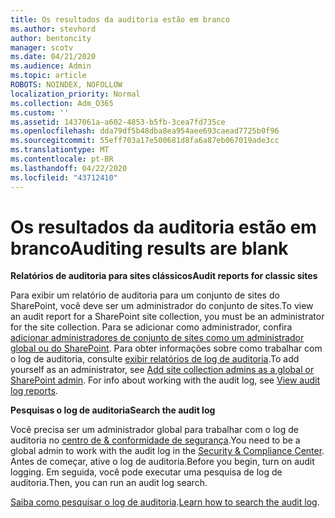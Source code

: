 ```yaml
---
title: Os resultados da auditoria estão em branco
ms.author: stevhord
author: bentoncity
manager: scotv
ms.date: 04/21/2020
ms.audience: Admin
ms.topic: article
ROBOTS: NOINDEX, NOFOLLOW
localization_priority: Normal
ms.collection: Adm_O365
ms.custom: ''
ms.assetid: 1437061a-a602-4853-b5fb-3cea7fd735ce
ms.openlocfilehash: dda79df5b48dba8ea954aee693caead7725b0f96
ms.sourcegitcommit: 55eff703a17e500681d8fa6a87eb067019ade3cc
ms.translationtype: MT
ms.contentlocale: pt-BR
ms.lasthandoff: 04/22/2020
ms.locfileid: "43712410"
---
```

# <a name="auditing-results-are-blank"></a><span data-ttu-id="d32df-102">Os resultados da auditoria estão em branco</span><span class="sxs-lookup"><span data-stu-id="d32df-102">Auditing results are blank</span></span>

 <span data-ttu-id="d32df-103">**Relatórios de auditoria para sites clássicos**</span><span class="sxs-lookup"><span data-stu-id="d32df-103">**Audit reports for classic sites**</span></span>
  
<span data-ttu-id="d32df-104">Para exibir um relatório de auditoria para um conjunto de sites do SharePoint, você deve ser um administrador do conjunto de sites.</span><span class="sxs-lookup"><span data-stu-id="d32df-104">To view an audit report for a SharePoint site collection, you must be an administrator for the site collection.</span></span> <span data-ttu-id="d32df-105">Para se adicionar como administrador, confira [adicionar administradores de conjunto de sites como um administrador global ou do SharePoint](https://go.microsoft.com/fwlink/?linkid=869390). Para obter informações sobre como trabalhar com o log de auditoria, consulte [exibir relatórios de log de auditoria](https://go.microsoft.com/fwlink/?linkid=395237).</span><span class="sxs-lookup"><span data-stu-id="d32df-105">To add yourself as an administrator, see [Add site collection admins as a global or SharePoint admin](https://go.microsoft.com/fwlink/?linkid=869390). For info about working with the audit log, see [View audit log reports](https://go.microsoft.com/fwlink/?linkid=395237).</span></span> 
  
 <span data-ttu-id="d32df-106">**Pesquisas o log de auditoria**</span><span class="sxs-lookup"><span data-stu-id="d32df-106">**Search the audit log**</span></span>
  
<span data-ttu-id="d32df-107">Você precisa ser um administrador global para trabalhar com o log de auditoria no [centro de &amp; conformidade de segurança](https://protection.office.com).</span><span class="sxs-lookup"><span data-stu-id="d32df-107">You need to be a global admin to work with the audit log in the [Security &amp; Compliance Center](https://protection.office.com).</span></span> <span data-ttu-id="d32df-108">Antes de começar, ative o log de auditoria.</span><span class="sxs-lookup"><span data-stu-id="d32df-108">Before you begin, turn on audit logging.</span></span> <span data-ttu-id="d32df-109">Em seguida, você pode executar uma pesquisa de log de auditoria.</span><span class="sxs-lookup"><span data-stu-id="d32df-109">Then, you can run an audit log search.</span></span> 
  
<span data-ttu-id="d32df-110">[Saiba como pesquisar o log de auditoria](https://go.microsoft.com/fwlink/?linkid=708432).</span><span class="sxs-lookup"><span data-stu-id="d32df-110">[Learn how to search the audit log](https://go.microsoft.com/fwlink/?linkid=708432).</span></span>
  

